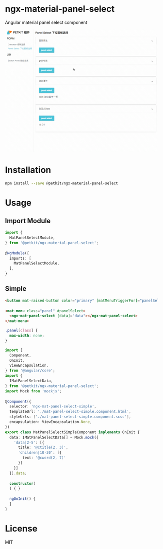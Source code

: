 # ngx-material-panel-select
Angular material panel select component

![example](https://github.com/petkit-io/assets/blob/master/ngx-material-panel-select.gif)

# Installation

```bash
npm install --save @petkit/ngx-material-panel-select
```

# Usage

## Import Module

```ts
import {
  MatPanelSelectModule,
} from '@petkit/ngx-material-panel-select';

@NgModule({
  imports: [
    MatPanelSelectModule,
  ],
}
```

## Simple

```html
<button mat-raised-button color="primary" [matMenuTriggerFor]="panelSelect">panel select</button>

<mat-menu class="panel" #panelSelect>
  <ngx-mat-panel-select [data]="data"></ngx-mat-panel-select>
</mat-menu>
```

```scss
.panel[class] {
  max-width: none;
}
```

```ts
import {
  Component,
  OnInit,
  ViewEncapsulation,
} from '@angular/core';
import {
  IMatPanelSelectData,
} from '@petkit/ngx-material-panel-select';
import Mock from 'mockjs';

@Component({
  selector: 'ngx-mat-panel-select-simple',
  templateUrl: './mat-panel-select-simple.component.html',
  styleUrls: ['./mat-panel-select-simple.component.scss'],
  encapsulation: ViewEncapsulation.None,
})
export class MatPanelSelectSimpleComponent implements OnInit {
  data: IMatPanelSelectData[] = Mock.mock({
    'data|2-5': [{
      title: '@ctitle(2, 3)',
      'children|10-30': [{
        text: '@cword(2, 7)'
      }]
    }]
  }).data;

  constructor(
  ) { }

  ngOnInit() {
  }
}
```

# License
MIT

